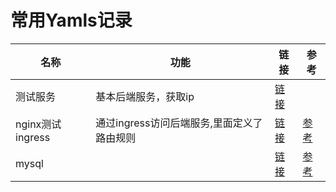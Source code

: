 # 常用Yamls记录

|名称|功能|链接|参考|
|---|---|---|---|
|测试服务|基本后端服务，获取ip|[链接](https://github.com/yasewang987/hz.blog/tree/master/yamls/normalservice)||
|nginx测试ingress|通过ingress访问后端服务,里面定义了路由规则|[链接](https://github.com/yasewang987/hz.blog/tree/master/yamls/ingress/nginx/examples)|[参考](https://docs.nginx.com/nginx-ingress-controller/configuration/ingress-resources/basic-configuration/)|
|mysql||[链接](https://github.com/yasewang987/hz.blog/tree/master/yamls/mysql)|[参考](https://kubernetes.io/zh/docs/tasks/run-application/run-single-instance-stateful-application/)|
